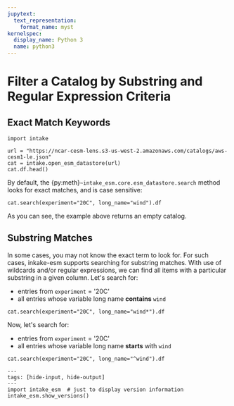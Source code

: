 ```yaml
---
jupytext:
  text_representation:
    format_name: myst
kernelspec:
  display_name: Python 3
  name: python3
---
```


# Filter a Catalog by Substring and Regular Expression Criteria

## Exact Match Keywords

```{code-cell} ipython3
import intake

url = "https://ncar-cesm-lens.s3-us-west-2.amazonaws.com/catalogs/aws-cesm1-le.json"
cat = intake.open_esm_datastore(url)
cat.df.head()
```

By default, the
{py:meth}`~intake_esm.core.esm_datastore.search` method looks for exact matches,
and is case sensitive:

```{code-cell} ipython3
cat.search(experiment="20C", long_name="wind").df
```

As you can see, the example above returns an empty catalog.

## Substring Matches

In some cases, you may not know the exact term to look for. For such cases,
inkake-esm supports searching for substring matches. With use of wildcards
and/or regular expressions, we can find all items with a particular substring in
a given column. Let's search for:

- entries from `experiment` = '20C'
- all entries whose variable long name **contains** `wind`

```{code-cell} ipython3
cat.search(experiment="20C", long_name="wind*").df
```

Now, let's search for:

- entries from `experiment` = '20C'
- all entries whose variable long name **starts** with `wind`

```{code-cell} ipython3
cat.search(experiment="20C", long_name="^wind").df
```

```{code-cell} ipython3
---
tags: [hide-input, hide-output]
---
import intake_esm  # just to display version information
intake_esm.show_versions()
```
